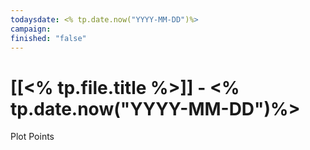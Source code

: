 ```yaml
---
todaysdate: <% tp.date.now("YYYY-MM-DD")%>
campaign: 
finished: "false"
---
```

# [[<% tp.file.title %>]] - <% tp.date.now("YYYY-MM-DD")%>




Plot Points
